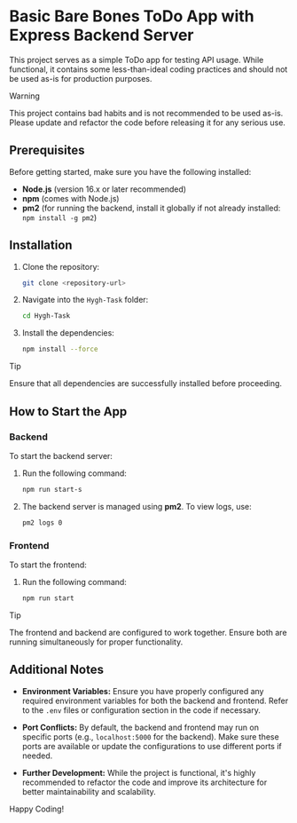 # Basic Bare Bones ToDo App with Express Backend Server

This project serves as a simple ToDo app for testing API usage. While functional, it contains some less-than-ideal coding practices and should not be used as-is for production purposes.

> [!WARNING]
> This project contains bad habits and is not recommended to be used as-is. Please update and refactor the code before releasing it for any serious use.

## Prerequisites

Before getting started, make sure you have the following installed:

- **Node.js** (version 16.x or later recommended)
- **npm** (comes with Node.js)
- **pm2** (for running the backend, install it globally if not already installed: `npm install -g pm2`)

## Installation

1. Clone the repository:
   ```bash
   git clone <repository-url>
   ```

2. Navigate into the `Hygh-Task` folder:
   ```bash
   cd Hygh-Task
   ```

3. Install the dependencies:
   ```bash
   npm install --force
   ```

> [!TIP] 
> Ensure that all dependencies are successfully installed before proceeding.

## How to Start the App

### Backend

To start the backend server:

1. Run the following command:
   ```bash
   npm run start-s
   ```

2. The backend server is managed using **pm2**. To view logs, use:
   ```bash
   pm2 logs 0
   ```

### Frontend

To start the frontend:

1. Run the following command:
   ```bash
   npm run start
   ```

> [!TIP] 
> The frontend and backend are configured to work together. Ensure both are running simultaneously for proper functionality.

## Additional Notes

- **Environment Variables:**
  Ensure you have properly configured any required environment variables for both the backend and frontend. Refer to the `.env` files or configuration section in the code if necessary.

- **Port Conflicts:**
  By default, the backend and frontend may run on specific ports (e.g., `localhost:5000` for the backend). Make sure these ports are available or update the configurations to use different ports if needed.

- **Further Development:**
  While the project is functional, it's highly recommended to refactor the code and improve its architecture for better maintainability and scalability.

Happy Coding!


